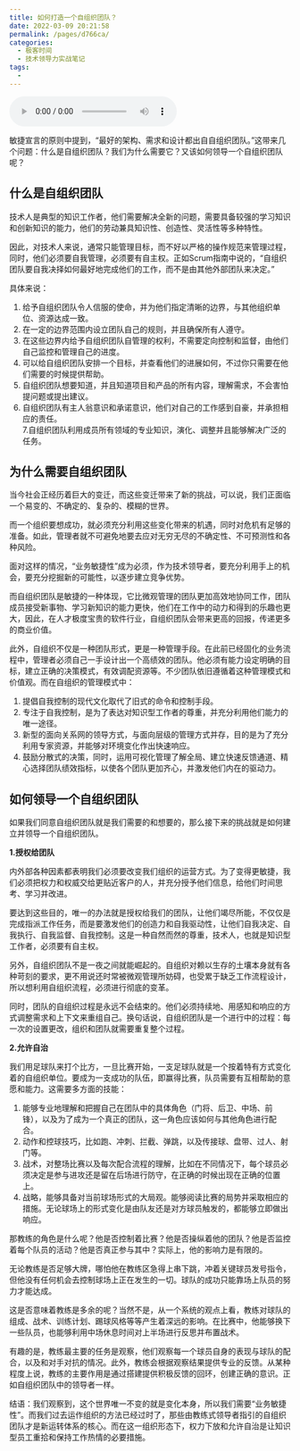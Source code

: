 ```yaml
---
title: 如何打造一个自组织团队？
date: 2022-03-09 20:21:58
permalink: /pages/d766ca/
categories:
  - 极客时间
  - 技术领导力实战笔记
tags:
  - 
---
```

<audio title="第68讲.如何打造一个自组织团队？" src="https://static001.geekbang.org/resource/audio/0a/9c/0a89affde36305ad3b2a737d5d6ffc9c.mp3" controls="controls"></audio> 
<p>敏捷宣言的原则中提到，“最好的架构、需求和设计都出自自组织团队。”这带来几个问题：什么是自组织团队？我们为什么需要它？又该如何领导一个自组织团队呢？</p><h2>什么是自组织团队</h2><p>技术人是典型的知识工作者，他们需要解决全新的问题，需要具备较强的学习知识和创新知识的能力，他们的劳动兼具知识性、创造性、灵活性等多种特性。</p><p>因此，对技术人来说，通常只能管理目标，而不好以严格的操作规范来管理过程，同时，他们必须要自我管理，必须要有自主权。正如Scrum指南中说的，“自组织团队要自我决择如何最好地完成他们的工作，而不是由其他外部团队来决定。”</p><p>具体来说：</p><ol>
<li>给予自组织团队令人信服的使命，并为他们指定清晰的边界，与其他组织单位、资源达成一致。</li>
<li>在一定的边界范围内设立团队自己的规则，并且确保所有人遵守。</li>
<li>在这些边界内给予自组织团队自管理的权利，不需要定向控制和监督，由他们自己监控和管理自己的进度。</li>
<li>可以给自组织团队安排一个目标，并查看他们的进展如何，不过你只需要在他们需要的时候提供帮助。</li>
<li>自组织团队想要知道，并且知道项目和产品的所有内容，理解需求，不会害怕提问题或提出建议。</li>
<li>自组织团队有主人翁意识和承诺意识，他们对自己的工作感到自豪，并承担相应的责任。<br>
7.自组织团队利用成员所有领域的专业知识，演化、调整并且能够解决广泛的任务。</li>
</ol><!-- [[[read_end]]] --><h2>为什么需要自组织团队</h2><p>当今社会正经历着巨大的变迁，而这些变迁带来了新的挑战，可以说，我们正面临一个易变的、不确定的、复杂的、模糊的世界。</p><p>而一个组织要想成功，就必须充分利用这些变化带来的机遇，同时对危机有足够的准备。如此，管理者就不可避免地要去应对无穷无尽的不确定性、不可预测性和各种风险。</p><p>面对这样的情况，“业务敏捷性”成为必须，作为技术领导者，要充分利用手上的机会，要充分挖掘新的可能性，以逐步建立竞争优势。</p><p>而自组织团队是敏捷的一种体现，它比微观管理的团队更加高效地协同工作，团队成员接受新事物、学习新知识的能力更快，他们在工作中的动力和得到的乐趣也更大，因此，在人才极度宝贵的软件行业，自组织团队会带来更高的回报，传递更多的商业价值。</p><p>此外，自组织不仅是一种团队形式，更是一种管理手段。在此前已经固化的业务流程中，管理者必须自己一手设计出一个高绩效的团队。他必须有能力设定明确的目标，建立正确的决策模式，有效调配资源等。不少团队依旧遵循着这种管理模式和价值观。而在自组织的管理模式中：</p><ol>
<li>提倡自我控制的现代文化取代了旧式的命令和控制手段。</li>
<li>专注于自我控制，是为了表达对知识型工作者的尊重，并充分利用他们能力的唯一途径。</li>
<li>新型的面向关系网的领导方式，与面向层级的管理方式并存，目的是为了充分利用专家资源，并能够对环境变化作出快速响应。</li>
<li>鼓励分散式的决策，同时，运用可视化管理了解全局、建立快速反馈通道、精心选择团队绩效指标，以使各个团队更加齐心，并激发他们内在的驱动力。</li>
</ol><h2>如何领导一个自组织团队</h2><p>如果我们同意自组织团队就是我们需要的和想要的，那么接下来的挑战就是如何建立并领导一个自组织团队。</p><p><strong>1.授权给团队</strong></p><p>内外部各种因素都表明我们必须要改变我们组织的运营方式。为了变得更敏捷，我们必须把权力和权威交给更贴近客户的人，并充分授予他们信息，给他们时间思考、学习并改进。</p><p>要达到这些目的，唯一的办法就是授权给我们的团队，让他们竭尽所能，不仅仅是完成指派工作任务，而是要激发他们的创造力和自我驱动性，让他们自我决定、自我执行、自我监督、自我控制。这是一种自然而然的尊重，技术人，也就是知识型工作者，必须要有自主权。</p><p>另外，自组织团队不是一夜之间就能崛起的。自组织对赖以生存的土壤本身就有各种苛刻的要求，更不用说还时常被微观管理所妨碍，也受累于缺乏工作流程设计，所以想利用自组织流程，必须进行彻底的变革。</p><p>同时，团队的自组织过程是永远不会结束的。他们必须持续地、用感知和响应的方式调整需求和上下文来重组自己。换句话说，自组织团队是一个进行中的过程：每一次的设置更改，组织和团队就需要重复整个过程。</p><p><strong>2.允许自治</strong></p><p>我们用足球队来打个比方，一旦比赛开始，一支足球队就是一个按着特有方式变化着的自组织单位。要成为一支成功的队伍，即赢得比赛，队员需要有互相帮助的意愿和能力。这需要多方面的技能：</p><ol>
<li>能够专业地理解和把握自己在团队中的具体角色（门将、后卫、中场、前锋），以及为了成为一个真正的团队，这一角色应该如何与其他角色进行配合。</li>
<li>动作和控球技巧，比如跑、冲刺、拦截、弹跳，以及传接球、盘带、过人、射门等。</li>
<li>战术，对整场比赛以及每次配合流程的理解，比如在不同情况下，每个球员必须决定是参与进攻还是留在后场进行防守，在正确的时候出现在正确的位置上。</li>
<li>战略，能够具备对当前球场形式的大局观。能够阅读比赛的局势并采取相应的措施。无论球场上的形式变化是由队友还是对方球员触发的，都能够立即做出响应。</li>
</ol><p>那教练的角色是什么呢？他是否控制着比赛？他是否操纵着他的团队？他是否监控着每个队员的活动？他是否真正参与其中？实际上，他的影响力是有限的。</p><p>无论教练是否足够大牌，哪怕他在教练区急得上串下跳，冲着关键球员发号指令，但他没有任何机会去控制球场上正在发生的一切。球队的成功只能靠场上队员的努力才能达成。</p><p>这是否意味着教练是多余的呢？当然不是，从一个系统的观点上看，教练对球队的组成、战术、训练计划、踢球风格等等产生着深远的影响。在比赛中，他能够换下一些队员，也能够利用中场休息时间对上半场进行反思并布置战术。</p><p>有趣的是，教练最主要的任务是观察，他们观察每一个球员自身的表现与球队的配合，以及和对手对抗的情况。此外，教练会根据观察结果提供专业的反馈。从某种程度上说，教练的主要作用是通过搭建提供积极反馈的回环，创建正确的意识。正如自组织团队中的领导者一样。</p><p>结语：我们观察到，这个世界唯一不变的就是变化本身，所以我们需要“业务敏捷性”。而我们过去运作组织的方法已经过时了，那些由教练式领导者指引的自组织团队才是新运转体系的核心。而在这一组织形态下，权力下放和允许自治是让知识型员工重拾和保持工作热情的必要措施。</p><p></p>